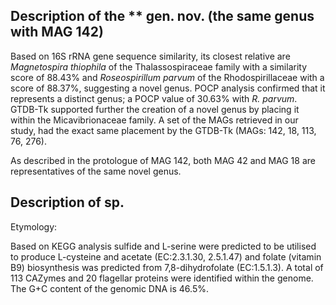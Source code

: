 ## Description of the ** gen. nov. (the same genus with MAG 142)
<!-- 
Genome completeness is ;91.46
Genome contamination is ;1.3
 -->

Based on 16S rRNA gene sequence similarity, 
its closest relative are 
*Magnetospira thiophila* of the Thalassospiraceae family 
with a similarity score of 88.43% 
and 
*Roseospirillum parvum* of the Rhodospirillaceae
with a score of 88.37%, suggesting a novel genus.
POCP analysis confirmed that it represents a distinct genus; a POCP value of 30.63% with *R. parvum*.
GTDB-Tk supported further the creation of a novel genus 
by placing it  within the Micavibrionaceae family. 
A set of the MAGs retrieved in our study, had the exact same placement by the GTDB-Tk
(MAGs: 142, 18, 113, 76, 276). 

As described in the protologue of MAG 142, both MAG 42 and MAG 18 are representatives
of the same novel genus. 


## Description of sp. 

Etymology:

Based on KEGG analysis
sulfide and L-serine were predicted to be utilised to produce L-cysteine and acetate (EC:2.3.1.30, 2.5.1.47) 
and
folate (vitamin B9) biosynthesis was predicted from 7,8-dihydrofolate (EC:1.5.1.3).
A total of 113 CAZymes and 20 flagellar proteins were identified within the genome.
The G+C content of the genomic DNA is 46.5%.
